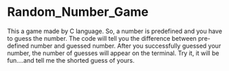 # Random_Number_Game
This a game made by C language. So, a number is predefined and you have to guess the number. The code will tell you the difference between pre-defined number and guessed number. After you successfully guessed your number, the number of guesses will appear on the terminal. Try it, it will be fun....and tell me the shorted guess of yours.
